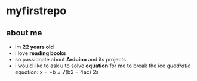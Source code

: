 # myfirstrepo
about me
-------------  
- im **22 years old**
- i love **reading books**
- so passionate about **Arduino** and its projects
- i would like to ask u to solve **equation** for me to break the ice _quadratic equation_:
x = −b ± √(b2 − 4ac) 2a
  


